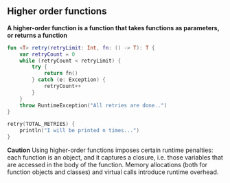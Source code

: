 ## Higher order functions

**A higher-order function is a function that takes functions as parameters, or returns a function**

```kotlin
fun <T> retry(retryLimit: Int, fn: () -> T): T {
    var retryCount = 0
    while (retryCount < retryLimit) {
        try {
            return fn()
        } catch (e: Exception) {
            retryCount++
        }
    }
    throw RuntimeException("All retries are done..")
}

````


````kotlin
retry(TOTAL_RETRIES) {
    println("I will be printed n times...")
}
````

**Caution** Using higher-order functions imposes certain runtime penalties: each function is an object, and it captures a closure, i.e. those variables that are accessed in the body of the function. Memory allocations (both for function objects and classes) and virtual calls introduce runtime overhead.
